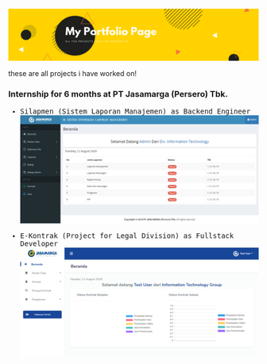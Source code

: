 <!-- ![Profile Name Banner](https://github.com/riyanbagusb/my-portfolio/raw/master/images/banner/banner.png) -->
![Profile Name Banner](https://github.com/riyanbagusb/my-portfolio/raw/master/images/banner/banner.png)

these are all projects i have worked on!

<!-- ### Practical Work. -->

### Internship for 6 months at PT Jasamarga (Persero) Tbk.

<samp>

- Silapmen (Sistem Laporan Manajemen) as Backend Engineer
![Silapmen](https://github.com/riyanbagusb/my-portfolio/raw/master/images/projects/silapmen.png)

- E-Kontrak (Project for Legal Division) as Fullstack Developer
![E-Kontrak](https://github.com/riyanbagusb/my-portfolio/raw/master/images/projects/ekontrak.png)


</samp>

